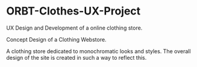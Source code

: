 # ORBT-Clothes-UX-Project
UX Design and Development of a online clothing store.

Concept Design of a Clothing Webstore.

A clothing store dedicated to monochromatic looks and styles. The overall design of the site is created in such a way to reflect this.
